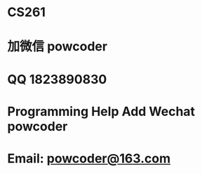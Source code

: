 # CS261
# 加微信 powcoder

# QQ 1823890830

# Programming Help Add Wechat powcoder

# Email: powcoder@163.com

